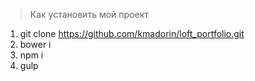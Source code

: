 > Как установить мой проект

1. git clone https://github.com/kmadorin/loft_portfolio.git
2. bower i
3. npm i
4. gulp